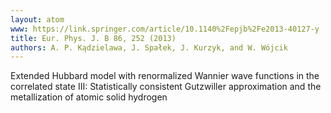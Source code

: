 ```yaml
---
layout: atom
www: https://link.springer.com/article/10.1140%2Fepjb%2Fe2013-40127-y
title: Eur. Phys. J. B 86, 252 (2013)
authors: A. P. Kądzielawa, J. Spałek, J. Kurzyk, and W. Wójcik
---
```

Extended Hubbard model with renormalized Wannier wave functions in the correlated state III: Statistically consistent Gutzwiller approximation and the metallization of atomic solid hydrogen
